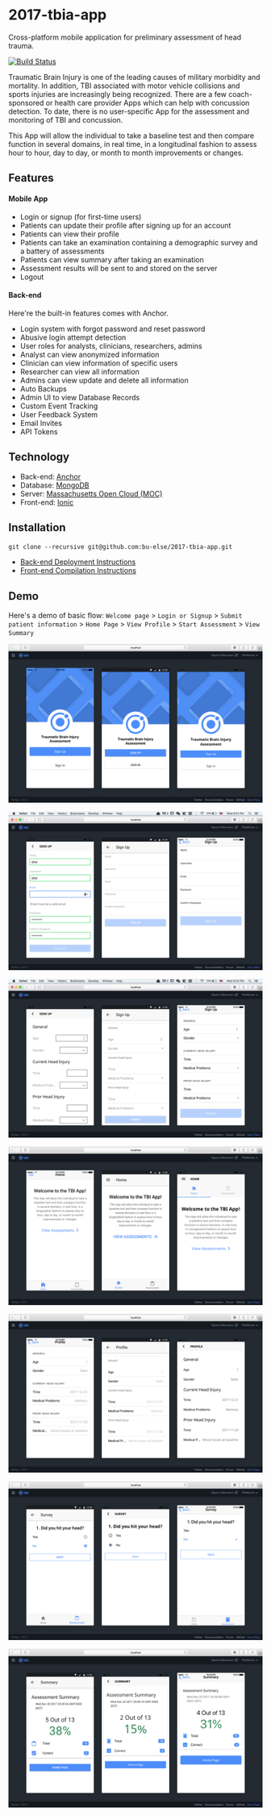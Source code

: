 # 2017-tbia-app
Cross-platform mobile application for preliminary assessment of head trauma.

[![Build Status](https://travis-ci.org/bu-else/2017-tbia-app.svg?branch=Develop)](https://travis-ci.org/bu-else/2017-tbia-app)

Traumatic Brain Injury is one of the leading causes of military morbidity and mortality.  In addition, TBI associated with motor vehicle collisions and sports injuries are increasingly being recognized.  There are a few coach-sponsored or health care provider Apps which can help with concussion detection.  To date, there is no user-specific App for the assessment and monitoring of TBI and concussion.

This App will allow the individual to take a baseline test and then compare function in several domains, in real time, in a longitudinal fashion to assess hour to hour, day to day, or month to month improvements or changes.


## Features
#### Mobile App
- Login or signup (for first-time users)
- Patients can update their profile after signing up for an account
- Patients can view their profile
- Patients can take an examination containing a demographic survey and a battery of assessments
- Patients can view summary after taking an examination
- Assessment results will be sent to and stored on the server
- Logout

#### Back-end
Here're the built-in features comes with Anchor.
- Login system with forgot password and reset password
- Abusive login attempt detection
- User roles for analysts, clinicians, researchers, admins
- Analyst can view anonymized information
- Clinician can view information of specific users
- Researcher can view all information
- Admins can view update and delete all information
- Auto Backups
- Admin UI to view Database Records
- Custom Event Tracking
- User Feedback System
- Email Invites
- API Tokens


## Technology
- Back-end: [Anchor](https://github.com/hicsail/anchor)
- Database: [MongoDB](http://www.mongodb.org/)
- Server: [Massachusetts Open Cloud (MOC)](https://massopen.cloud/)
- Front-end: [Ionic](https://ionicframework.com/)

## Installation
```
git clone --recursive git@github.com:bu-else/2017-tbia-app.git
```

- [Back-end Deployment Instructions](https://github.com/bu-else/2017-tbia-app/blob/Develop/back-end/README.md)
- [Front-end Compilation Instructions](https://github.com/bu-else/2017-tbia-app/blob/Develop/client/README.md)

## Demo
Here's a demo of basic flow: `Welcome page` > `Login or Signup` > `Submit patient information` > `Home Page` > `View Profile` > `Start Assessment` > `View Summary`

![1-welcome](https://github.com/bu-else/2017-tbia-app/blob/Develop/demo/1-welcome.png)

![2-signup](https://github.com/bu-else/2017-tbia-app/blob/Develop/demo/2-signup.png)

![3-patient-info](https://github.com/bu-else/2017-tbia-app/blob/Develop/demo/3-patient-info.png)

![4-home](https://github.com/bu-else/2017-tbia-app/blob/Develop/demo/4-home.png)

![5-profile](https://github.com/bu-else/2017-tbia-app/blob/Develop/demo/5-profile.png)

![6-assessment](https://github.com/bu-else/2017-tbia-app/blob/Develop/demo/6-assessment.png)

![7-summary](https://github.com/bu-else/2017-tbia-app/blob/Develop/demo/7-summary.png)